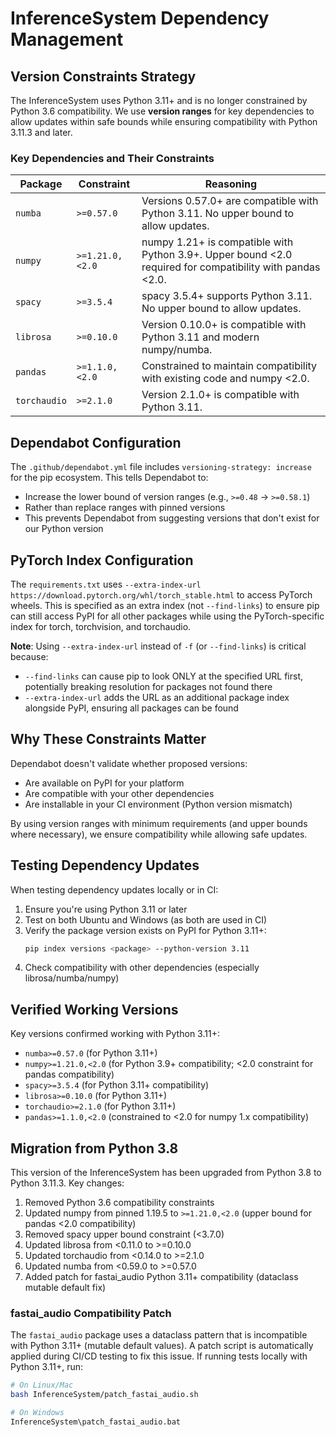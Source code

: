 # InferenceSystem Dependency Management

## Version Constraints Strategy

The InferenceSystem uses Python 3.11+ and is no longer constrained by Python 3.6 compatibility. We use **version ranges** for key dependencies to allow updates within safe bounds while ensuring compatibility with Python 3.11.3 and later.

### Key Dependencies and Their Constraints

| Package | Constraint | Reasoning |
|---------|-----------|-----------|
| `numba` | `>=0.57.0` | Versions 0.57.0+ are compatible with Python 3.11. No upper bound to allow updates. |
| `numpy` | `>=1.21.0,<2.0` | numpy 1.21+ is compatible with Python 3.9+. Upper bound <2.0 required for compatibility with pandas <2.0. |
| `spacy` | `>=3.5.4` | spacy 3.5.4+ supports Python 3.11. No upper bound to allow updates. |
| `librosa` | `>=0.10.0` | Version 0.10.0+ is compatible with Python 3.11 and modern numpy/numba. |
| `pandas` | `>=1.1.0,<2.0` | Constrained to maintain compatibility with existing code and numpy <2.0. |
| `torchaudio` | `>=2.1.0` | Version 2.1.0+ is compatible with Python 3.11. |

## Dependabot Configuration

The `.github/dependabot.yml` file includes `versioning-strategy: increase` for the pip ecosystem. This tells Dependabot to:
- Increase the lower bound of version ranges (e.g., `>=0.48` → `>=0.58.1`)
- Rather than replace ranges with pinned versions
- This prevents Dependabot from suggesting versions that don't exist for our Python version

## PyTorch Index Configuration

The `requirements.txt` uses `--extra-index-url https://download.pytorch.org/whl/torch_stable.html` to access PyTorch wheels. This is specified as an extra index (not `--find-links`) to ensure pip can still access PyPI for all other packages while using the PyTorch-specific index for torch, torchvision, and torchaudio.

**Note**: Using `--extra-index-url` instead of `-f` (or `--find-links`) is critical because:
- `--find-links` can cause pip to look ONLY at the specified URL first, potentially breaking resolution for packages not found there
- `--extra-index-url` adds the URL as an additional package index alongside PyPI, ensuring all packages can be found

## Why These Constraints Matter

Dependabot doesn't validate whether proposed versions:
- Are available on PyPI for your platform
- Are compatible with your other dependencies
- Are installable in your CI environment (Python version mismatch)

By using version ranges with minimum requirements (and upper bounds where necessary), we ensure compatibility while allowing safe updates.

## Testing Dependency Updates

When testing dependency updates locally or in CI:
1. Ensure you're using Python 3.11 or later
2. Test on both Ubuntu and Windows (as both are used in CI)
3. Verify the package version exists on PyPI for Python 3.11+:
   ```bash
   pip index versions <package> --python-version 3.11
   ```
4. Check compatibility with other dependencies (especially librosa/numba/numpy)

## Verified Working Versions

Key versions confirmed working with Python 3.11+:
- `numba>=0.57.0` (for Python 3.11+)
- `numpy>=1.21.0,<2.0` (for Python 3.9+ compatibility; <2.0 constraint for pandas compatibility)
- `spacy>=3.5.4` (for Python 3.11+ compatibility)
- `librosa>=0.10.0` (for Python 3.11+)
- `torchaudio>=2.1.0` (for Python 3.11+)
- `pandas>=1.1.0,<2.0` (constrained to <2.0 for numpy 1.x compatibility)

## Migration from Python 3.8

This version of the InferenceSystem has been upgraded from Python 3.8 to Python 3.11.3. Key changes:
1. Removed Python 3.6 compatibility constraints
2. Updated numpy from pinned 1.19.5 to `>=1.21.0,<2.0` (upper bound for pandas <2.0 compatibility)
3. Removed spacy upper bound constraint (<3.7.0)
4. Updated librosa from <0.11.0 to >=0.10.0
5. Updated torchaudio from <0.14.0 to >=2.1.0
6. Updated numba from <0.59.0 to >=0.57.0
7. Added patch for fastai_audio Python 3.11+ compatibility (dataclass mutable default fix)

### fastai_audio Compatibility Patch

The `fastai_audio` package uses a dataclass pattern that is incompatible with Python 3.11+ (mutable default values). A patch script is automatically applied during CI/CD testing to fix this issue. If running tests locally with Python 3.11+, run:

```bash
# On Linux/Mac
bash InferenceSystem/patch_fastai_audio.sh

# On Windows
InferenceSystem\patch_fastai_audio.bat
```
